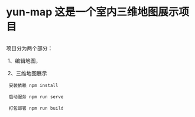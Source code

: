 # yun-map 这是一个室内三维地图展示项目

## 

项目分为两个部分：

​	1、编辑地图，

​	2、三维地图展示



```
 安装依赖 npm install
```



```
 启动服务 npm run serve
```



```
 打包部署 npm run build
```


